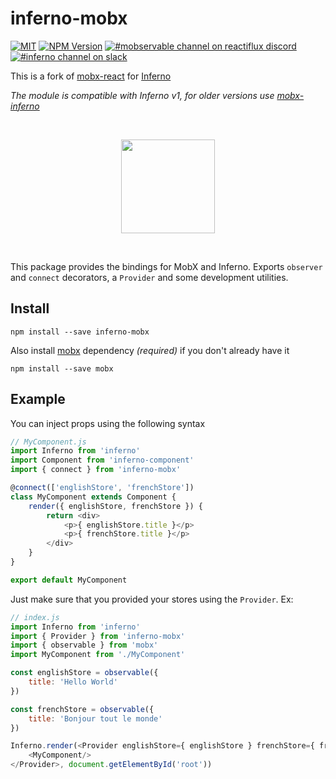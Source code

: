 # inferno-mobx

[![MIT](https://img.shields.io/npm/l/inferno.svg?style=flat-square)](https://github.com/trueadm/inferno/blob/master/LICENSE.md)
[![NPM Version](https://img.shields.io/npm/v/inferno-mobx.svg?style=flat-square)](https://www.npmjs.com/package/inferno-mobx)
[![#mobservable channel on reactiflux discord](https://img.shields.io/badge/discord-%23mobx%20%40reactiflux-blue.svg)](https://discord.gg/0ZcbPKXt5bYAa2J1)
[![#inferno channel on slack](https://img.shields.io/badge/slack-%23inferno%20%40infernojs-red.svg)](https://infernojs.slack.com)

This is a fork of [mobx-react](https://github.com/mobxjs/mobx-react) for [Inferno](https://github.com/trueadm/inferno)

*The module is compatible with Inferno v1, for older versions use [mobx-inferno](https://www.npmjs.com/package/mobx-inferno)*

<p>&nbsp;</p>
<p align="center"><img src="http://infernojs.org/img/inferno.png" width="150px"></p>
<p>&nbsp;</p>

This package provides the bindings for MobX and Inferno.
Exports `observer` and `connect` decorators, a `Provider` and some development utilities.

## Install

```
npm install --save inferno-mobx
```

Also install [mobx](https://github.com/mobxjs/mobx) dependency _(required)_ if you don't already have it

```
npm install --save mobx
```

## Example

You can inject props using the following syntax

```javascript
// MyComponent.js
import Inferno from 'inferno'
import Component from 'inferno-component'
import { connect } from 'inferno-mobx'

@connect(['englishStore', 'frenchStore'])
class MyComponent extends Component {
    render({ englishStore, frenchStore }) {
        return <div>
            <p>{ englishStore.title }</p>
            <p>{ frenchStore.title }</p>
        </div>
    }
}

export default MyComponent
```

Just make sure that you provided your stores using the `Provider`. Ex:

```javascript
// index.js
import Inferno from 'inferno'
import { Provider } from 'inferno-mobx'
import { observable } from 'mobx'
import MyComponent from './MyComponent'

const englishStore = observable({
    title: 'Hello World'
})

const frenchStore = observable({
    title: 'Bonjour tout le monde'
})

Inferno.render(<Provider englishStore={ englishStore } frenchStore={ frenchStore }>
    <MyComponent/>
</Provider>, document.getElementById('root'))
```
